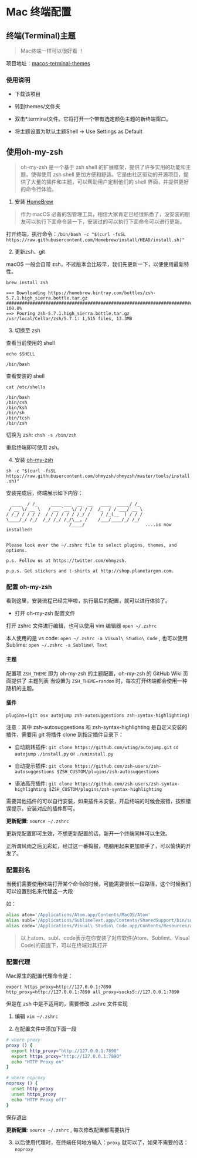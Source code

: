 # Mac 终端配置

## 终端(Terminal)主题

> Mac终端一样可以很好看	！

项目地址：[macos-terminal-themes](https://github.com/lysyi3m/macos-terminal-themes)

### 使用说明

* 下载该项目

* 转到themes/文件夹

* 双击*.terminal文件。它将打开一个带有选定颜色主题的新终端窗口。

* 将主题设置为默认主题Shell -> Use Settings as Default


## 使用oh-my-zsh

> oh-my-zsh 是一个基于 zsh shell 的扩展框架，提供了许多实用的功能和主题，使得使用 zsh shell 更加方便和舒适。它是由社区驱动的开源项目，提供了大量的插件和主题，可以帮助用户定制他们的 shell 界面，并提供更好的命令行体验。


1. 安装 [HomeBrew](https://brew.sh/) 

> 作为 macOS 必备的包管理工具，相信大家肯定已经很熟悉了，没安装的朋友可以执行下面命令装一下，安装过的可以执行下面命令可以进行更新。

打开终端，执行命令：`/bin/bash -c "$(curl -fsSL https://raw.githubusercontent.com/Homebrew/install/HEAD/install.sh)"`

2. 更新zsh、git

macOS 一般会自带 zsh，不过版本会比较早，我们先更新一下，以便使用最新特性。

```shell
brew install zsh

==> Downloading https://homebrew.bintray.com/bottles/zsh-5.7.1.high_sierra.bottle.tar.gz
######################################################################## 100.0%
==> Pouring zsh-5.7.1.high_sierra.bottle.tar.gz
/usr/local/Cellar/zsh/5.7.1: 1,515 files, 13.3MB
```

3. 切换至 zsh

查看当前使用的 shell

```shell
echo $SHELL

/bin/bash
```

查看安装的 shell

```shell
cat /etc/shells

/bin/bash
/bin/csh
/bin/ksh
/bin/sh
/bin/tcsh
/bin/zsh
```

切换为 zsh: `chsh -s /bin/zsh`

重启终端即可使用 zsh。

4. 安装 [oh-my-zsh](https://ohmyz.sh/)

`sh -c "$(curl -fsSL https://raw.githubusercontent.com/ohmyzsh/ohmyzsh/master/tools/install.sh)"`


安装完成后，终端展示如下内容：

```shell
  ____  / /_     ____ ___  __  __   ____  _____/ /_  
 / __ \/ __ \   / __ `__ \/ / / /  /_  / / ___/ __ \ 
/ /_/ / / / /  / / / / / / /_/ /    / /_(__  ) / / / 
\____/_/ /_/  /_/ /_/ /_/\__, /    /___/____/_/ /_/  
                        /____/                       ....is now installed!


Please look over the ~/.zshrc file to select plugins, themes, and options.

p.s. Follow us at https://twitter.com/ohmyzsh.

p.p.s. Get stickers and t-shirts at http://shop.planetargon.com.
```

### 配置 oh-my-zsh

看到这里，安装流程已经完毕啦，执行最后的配置，就可以进行体验了。

* 打开 oh-my-zsh 配置文件

打开 zshrc 文件进行编辑，也可以使用 vim 编辑器 `open ~/.zshrc`

本人使用的是 vs code: `open ~/.zshrc -a Visual\ Studio\ Code` , 也可以使用 Sublime: `open ~/.zshrc -a Sublime\ Text`


#### 主题

配置项 `ZSH_THEME` 即为 oh-my-zsh 的主题配置，oh-my-zsh 的 GitHub Wiki 页面提供了 主题列表
当设置为 `ZSH_THEME=random` 时，每次打开终端都会使用一种随机的主题。

#### 插件

`plugins=(git osx autojump zsh-autosuggestions zsh-syntax-highlighting)`

注意：其中 zsh-autosuggestions 和 zsh-syntax-highlighting 是自定义安装的插件，需要用 git 将插件 clone 到指定插件目录下：

* 自动跳转插件: `git clone https://github.com/wting/autojump.git` `cd autojump` `./install.py` or `./uninstall.py`

* 自动提示插件: `git clone https://github.com/zsh-users/zsh-autosuggestions $ZSH_CUSTOM/plugins/zsh-autosuggestions`

* 语法高亮插件: `git clone https://github.com/zsh-users/zsh-syntax-highlighting $ZSH_CUSTOM/plugins/zsh-syntax-highlighting`

需要其他插件的可以自行安装，如果插件未安装，开启终端的时候会报错，按照错误提示，安装对应的插件即可。

**更新配置**: `source ~/.zshrc`


更新完配置即可生效，不想更新配置的话，新开一个终端同样可以生效。

正所谓风雨之后见彩虹，经过这一番捣鼓，电脑用起来更加顺手了，可以愉快的开发了。

### 配置别名

当我们需要使用终端打开某个命令的时候，可能需要很长一段路径，这个时候我们可以设置别名来代替这一大段

如：

```zsh
alias atom='/Applications/Atom.app/Contents/MacOS/Atom'
alias subl='/Applications/SublimeText.app/Contents/SharedSupport/bin/subl'
alias code='/Applications/Visual\ Studio\ Code.app/Contents/Resources/app/bin/code'

```

> 以上atom、subl、code表示在你安装了对应软件(Atom、Sublimt、Visual Code)的前提下，可以在终端对其打开

### 配置代理

Mac原生的配置代理命令是：

```shell
export https_proxy=http://127.0.0.1:7890 http_proxy=http://127.0.0.1:7890 all_proxy=socks5://127.0.0.1:7890
```

但是在 zsh 中是不适用的，需要修改 .zshrc 文件实现

1. 编辑 `vim ~/.zshrc`

2. 在配置文件中添加下面一段

```zsh
# where proxy
proxy () {
  export http_proxy="http://127.0.0.1:7890"
  export https_proxy="http://127.0.0.1:7890"
  echo "HTTP Proxy on"
}

# where noproxy
noproxy () {
  unset http_proxy
  unset https_proxy
  echo "HTTP Proxy off"
}
```
保存退出

**更新配置**: `source ~/.zshrc` , 每次修改配置都需要执行

3. 以后使用代理时，在终端任何地方输入：`proxy`  就可以了，如果不需要的话： `noproxy`

